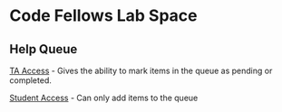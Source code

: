 # Code Fellows Lab Space

## Help Queue

[TA Access](https://codefellows-lab.herokuapp.com?token=eyJhbGciOiJIUzI1NiIsInR5cCI6IkpXVCJ9.eyJpZCI6IjVlZTgzNThmOTUwNDllMjA5YTJlZjE5MSIsImNhcGFiaWxpdGllcyI6WyJjcmVhdGUiLCJyZWFkIiwidXBkYXRlIiwiZGVsZXRlIl0sInR5cGUiOiJ1c2VyIiwiaWF0IjoxNTkyNTA5OTkzLCJleHAiOjE1OTI1MTM1OTN9.7m3Omn0AZCe0FLQzThI1d6LxYiMxBpj8f9FV6B2eyPY) - Gives the ability to mark items in the queue as pending or completed.

[Student Access](https://codefellows-lab.herokuapp.com) - Can only add items to the queue
